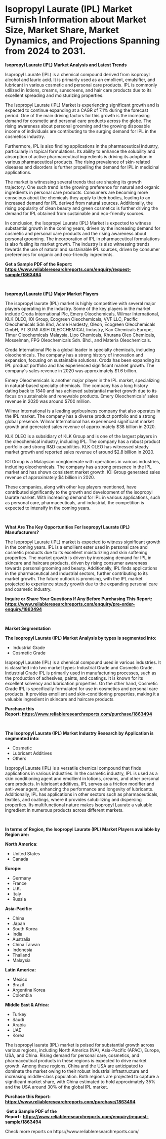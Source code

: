 <p><h1>Isopropyl Laurate (IPL) Market Furnish Information about Market Size, Market Share, Market Dynamics, and Projections Spanning from 2024 to 2031.</h1></p><p><strong>Isopropyl Laurate (IPL) Market Analysis and Latest Trends</strong></p>
<p><p>Isopropyl Laurate (IPL) is a chemical compound derived from isopropyl alcohol and lauric acid. It is primarily used as an emollient, emulsifier, and lubricant in various cosmetic and personal care products. IPL is commonly utilized in lotions, creams, sunscreens, and hair care products due to its excellent spreading and moisturizing properties.</p><p>The Isopropyl Laurate (IPL) Market is experiencing significant growth and is expected to continue expanding at a CAGR of 7.1% during the forecast period. One of the main driving factors for this growth is the increasing demand for cosmetic and personal care products across the globe. The rising awareness about personal grooming and the growing disposable income of individuals are contributing to the surging demand for IPL in the cosmetics industry.</p><p>Furthermore, IPL is also finding applications in the pharmaceutical industry, particularly in topical formulations. Its ability to enhance the solubility and absorption of active pharmaceutical ingredients is driving its adoption in various pharmaceutical products. The rising prevalence of skin-related diseases and disorders is further propelling the demand for IPL in medicinal applications.</p><p>The market is witnessing several trends that are shaping its growth trajectory. One such trend is the growing preference for natural and organic ingredients in personal care products. Consumers are becoming more conscious about the chemicals they apply to their bodies, leading to an increased demand for IPL derived from natural sources. Additionally, the rising popularity of clean beauty and green cosmetics is further driving the demand for IPL obtained from sustainable and eco-friendly sources.</p><p>In conclusion, the Isopropyl Laurate (IPL) Market is expected to witness substantial growth in the coming years, driven by the increasing demand for cosmetic and personal care products and the rising awareness about personal grooming. The incorporation of IPL in pharmaceutical formulations is also fueling its market growth. The industry is also witnessing trends towards the use of natural and sustainable IPL sources, driven by consumer preferences for organic and eco-friendly ingredients.</p></p>
<p><strong>Get a Sample PDF of the Report:&nbsp; <a href="https://www.reliableresearchreports.com/enquiry/request-sample/1863494">https://www.reliableresearchreports.com/enquiry/request-sample/1863494</a></strong></p>
<p>&nbsp;</p>
<p><strong>Isopropyl Laurate (IPL) Major Market Players</strong></p>
<p><p>The isopropyl laurate (IPL) market is highly competitive with several major players operating in the industry. Some of the key players in the market include Croda International Plc, Emery Oleochemicals, Wilmar International, KLK OLEO, IOI Group, Ecogreen Oleochemicals, VVF LLC, Pacific Oleochemicals Sdn Bhd, Acme Hardesty, Oleon, Ecogreen Oleochemicals GmbH, PT SUMI ASIH OLEOCHEMICAL Industry, Kao Chemicals Europe, Timur Oleochemicals Malaysia, Lipo Chemicals, Khurana Oleo Chemicals, Mosselman, FPG Oleochemicals Sdn. Bhd., and Materia Oleochemicals.</p><p>Croda International Plc is a global leader in specialty chemicals, including oleochemicals. The company has a strong history of innovation and expansion, focusing on sustainable solutions. Croda has been expanding its IPL product portfolio and has experienced significant market growth. The company's sales revenue in 2020 was approximately $1.6 billion.</p><p>Emery Oleochemicals is another major player in the IPL market, specializing in natural-based specialty chemicals. The company has a long history dating back to 1840 and has achieved substantial market growth due to its focus on sustainable and renewable products. Emery Oleochemicals' sales revenue in 2020 was around $700 million.</p><p>Wilmar International is a leading agribusiness company that also operates in the IPL market. The company has a diverse product portfolio and a strong global presence. Wilmar International has experienced significant market growth and generated sales revenue of approximately $38 billion in 2020.</p><p>KLK OLEO is a subsidiary of KLK Group and is one of the largest players in the oleochemical industry, including IPL. The company has a robust product portfolio and strong R&D capabilities. KLK OLEO has witnessed steady market growth and reported sales revenue of around $2.8 billion in 2020.</p><p>IOI Group is a Malaysian conglomerate with operations in various industries, including oleochemicals. The company has a strong presence in the IPL market and has shown consistent market growth. IOI Group generated sales revenue of approximately $4 billion in 2020.</p><p>These companies, along with other key players mentioned, have contributed significantly to the growth and development of the isopropyl laurate market. With increasing demand for IPL in various applications, such as personal care, pharmaceuticals, and industrial, the competition is expected to intensify in the coming years.</p></p>
<p>&nbsp;</p>
<p><strong>What Are The Key Opportunities For Isopropyl Laurate (IPL) Manufacturers?</strong></p>
<p><p>The Isopropyl Laurate (IPL) market is expected to witness significant growth in the coming years. IPL is a emollient ester used in personal care and cosmetic products due to its excellent moisturizing and skin softening properties. The market growth is driven by increasing demand for IPL in skincare and haircare products, driven by rising consumer awareness towards personal grooming and beauty. Additionally, IPL finds applications in the pharmaceutical and industrial sectors, further contributing to its market growth. The future outlook is promising, with the IPL market projected to experience steady growth due to the expanding personal care and cosmetic industry.</p></p>
<p><strong>Inquire or Share Your Questions If Any Before Purchasing This Report: <a href="https://www.reliableresearchreports.com/enquiry/pre-order-enquiry/1863494">https://www.reliableresearchreports.com/enquiry/pre-order-enquiry/1863494</a></strong></p>
<p>&nbsp;</p>
<p><strong>Market Segmentation</strong></p>
<p><strong>The Isopropyl Laurate (IPL) Market Analysis by types is segmented into:</strong></p>
<p><ul><li>Industrial Grade</li><li>Cosmetic Grade</li></ul></p>
<p><p>Isopropyl Laurate (IPL) is a chemical compound used in various industries. It is classified into two market types: Industrial Grade and Cosmetic Grade. Industrial Grade IPL is primarily used in manufacturing processes, such as the production of adhesives, paints, and coatings. It is known for its excellent solvency and lubrication properties. On the other hand, Cosmetic Grade IPL is specifically formulated for use in cosmetics and personal care products. It provides emollient and skin-conditioning properties, making it a valuable ingredient in skincare and haircare products.</p></p>
<p><strong>Purchase this Report:&nbsp;<a href="https://www.reliableresearchreports.com/purchase/1863494">https://www.reliableresearchreports.com/purchase/1863494</a></strong></p>
<p>&nbsp;</p>
<p><strong>The Isopropyl Laurate (IPL) Market Industry Research by Application is segmented into:</strong></p>
<p><ul><li>Cosmetic</li><li>Lubricant Additives</li><li>Others</li></ul></p>
<p><p>Isopropyl Laurate (IPL) is a versatile chemical compound that finds applications in various industries. In the cosmetic industry, IPL is used as a skin conditioning agent and emollient in lotions, creams, and other personal care products. In lubricant additives, IPL serves as a friction modifier and anti-wear agent, enhancing the performance and longevity of lubricants. Additionally, IPL has applications in other sectors such as pharmaceuticals, textiles, and coatings, where it provides solubilizing and dispersing properties. Its multifunctional nature makes Isopropyl Laurate a valuable ingredient in numerous products across different markets.</p></p>
<p>&nbsp;</p>
<p><strong>In terms of Region, the Isopropyl Laurate (IPL) Market Players available by Region are:</strong></p>
<p>
    <p> <strong> North America: </strong>
        <ul>
            <li>United States</li>
            <li>Canada</li>
        </ul>
        </p> 
    <p> <strong> Europe: </strong>
        <ul>
            <li>Germany</li>
            <li>France</li>
            <li>U.K.</li>
            <li>Italy</li>
            <li>Russia</li>
        </ul>
        </p> 
    <p> <strong> Asia-Pacific: </strong>
        <ul>
            <li>China</li>
            <li>Japan</li>
            <li>South Korea</li>
            <li>India</li>
            <li>Australia</li>
            <li>China Taiwan</li>
            <li>Indonesia</li>
            <li>Thailand</li>
            <li>Malaysia</li>
        </ul>
        </p> 
    <p> <strong> Latin America: </strong>
        <ul>
            <li>Mexico</li>
            <li>Brazil</li>
            <li>Argentina Korea</li>
            <li>Colombia</li>
        </ul>
        </p> 
    <p> <strong> Middle East & Africa: </strong>
        <ul>
            <li>Turkey</li>
            <li>Saudi</li>
            <li>Arabia</li>
            <li>UAE</li>
            <li>Korea</li>
        </ul>
    </p>
    </p>
<p><p>The isopropyl laurate (IPL) market is poised for substantial growth across various regions, including North America (NA), Asia-Pacific (APAC), Europe, USA, and China. Rising demand for personal care, cosmetics, and pharmaceutical products in these regions is expected to drive market growth. Among these regions, China and the USA are anticipated to dominate the market owing to their robust industrial infrastructure and increasing middle-class population. Both regions are projected to capture a significant market share, with China estimated to hold approximately 35% and the USA around 30% of the global IPL market.</p></p>
<p><strong>Purchase this Report: <a href="https://www.reliableresearchreports.com/purchase/1863494">https://www.reliableresearchreports.com/purchase/1863494</a></strong></p>
<p>&nbsp;<strong>Get a Sample PDF of the Report:&nbsp;&nbsp;<a href="https://www.reliableresearchreports.com/enquiry/request-sample/1863494">https://www.reliableresearchreports.com/enquiry/request-sample/1863494</a></strong></p>
<p><strong></strong></p>
<p>Check more reports on https://www.reliableresearchreports.com/</p>